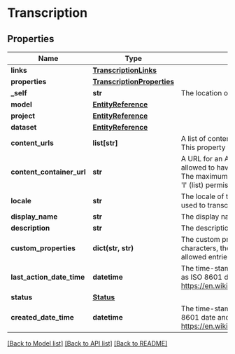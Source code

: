 # Transcription

## Properties
Name | Type | Description | Notes
------------ | ------------- | ------------- | -------------
**links** | [**TranscriptionLinks**](TranscriptionLinks.md) |  | [optional] 
**properties** | [**TranscriptionProperties**](TranscriptionProperties.md) |  | [optional] 
**_self** | **str** | The location of this entity. | [optional] 
**model** | [**EntityReference**](EntityReference.md) |  | [optional] 
**project** | [**EntityReference**](EntityReference.md) |  | [optional] 
**dataset** | [**EntityReference**](EntityReference.md) |  | [optional] 
**content_urls** | **list[str]** | A list of content urls to get audio files to transcribe. Up to 1000 urls are allowed.  This property will not be returned in a response. | [optional] 
**content_container_url** | **str** | A URL for an Azure blob container that contains the audio files. A container is allowed to have a maximum size of 5GB and a maximum number of 10000 blobs.  The maximum size for a blob is 2.5GB.  Container SAS should contain &#39;r&#39; (read) and &#39;l&#39; (list) permissions.  This property will not be returned in a response. | [optional] 
**locale** | **str** | The locale of the contained data. If Language Identification is used, this locale is used to transcribe speech for which no language could be detected. | 
**display_name** | **str** | The display name of the object. | 
**description** | **str** | The description of the object. | [optional] 
**custom_properties** | **dict(str, str)** | The custom properties of this entity. The maximum allowed key length is 64 characters, the maximum  allowed value length is 256 characters and the count of allowed entries is 10. | [optional] 
**last_action_date_time** | **datetime** | The time-stamp when the current status was entered.  The time stamp is encoded as ISO 8601 date and time format  (\&quot;YYYY-MM-DDThh:mm:ssZ\&quot;, see https://en.wikipedia.org/wiki/ISO_8601#Combined_date_and_time_representations). | [optional] 
**status** | [**Status**](Status.md) |  | [optional] 
**created_date_time** | **datetime** | The time-stamp when the object was created.  The time stamp is encoded as ISO 8601 date and time format  (\&quot;YYYY-MM-DDThh:mm:ssZ\&quot;, see https://en.wikipedia.org/wiki/ISO_8601#Combined_date_and_time_representations). | [optional] 

[[Back to Model list]](../README.md#documentation-for-models) [[Back to API list]](../README.md#documentation-for-api-endpoints) [[Back to README]](../README.md)


